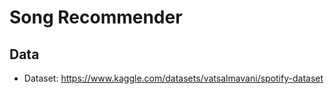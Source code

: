 # Song Recommender

## Data

- Dataset: https://www.kaggle.com/datasets/vatsalmavani/spotify-dataset
